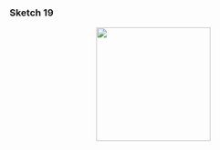 ### Sketch 19
 
<p align="center" margin-top="20px"> 
  <img width=200px src="../../visual%20essays/not%20selected/NOT_USED_8.TIFF">
</p>